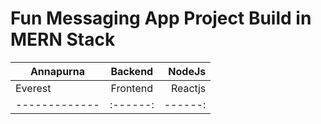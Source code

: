 # Fun Messaging App Project Build in MERN Stack

| Annapurna     | Backend  |  NodeJs |
| ------------- | :------: | ------: |
| Everest       | Frontend | Reactjs |
| ------------- | :------: | ------: |
